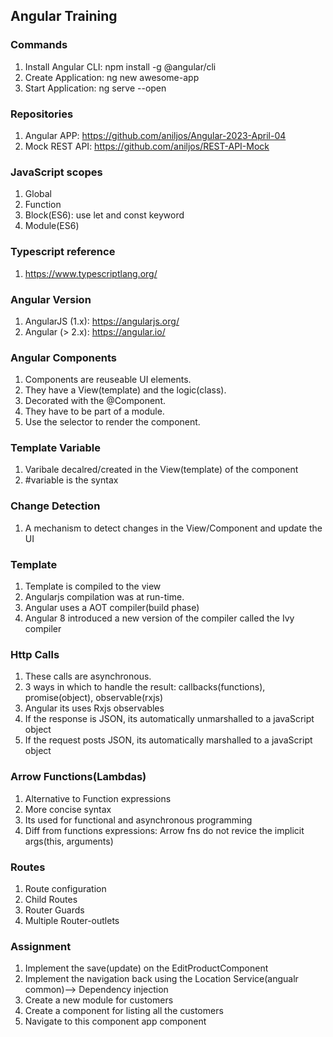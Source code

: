 ## Angular Training



### Commands

1. Install Angular CLI: npm install -g @angular/cli
2. Create Application: ng new awesome-app
3. Start Application: ng serve --open

### Repositories

1. Angular APP: https://github.com/aniljos/Angular-2023-April-04
2. Mock REST API: https://github.com/aniljos/REST-API-Mock

### JavaScript scopes

1. Global
2. Function
3. Block(ES6): use let and const keyword
4. Module(ES6) 

### Typescript reference

1. https://www.typescriptlang.org/


### Angular Version

1. AngularJS (1.x): https://angularjs.org/
2. Angular (> 2.x): https://angular.io/

### Angular Components

1. Components are reuseable UI elements.
2. They have a View(template) and the logic(class).
3. Decorated with the @Component.
4. They have to be part of a module.
5. Use the selector to render the component.

### Template Variable

1. Varibale decalred/created in the View(template) of the component
2. #variable is the syntax


### Change Detection

1. A mechanism to detect changes in the View/Component and update the UI

### Template

1. Template is compiled to the view
2. Angularjs compilation was at run-time.
3. Angular uses a AOT compiler(build phase)
4. Angular 8 introduced a new version of the compiler called the Ivy compiler

### Http Calls

1. These calls are asynchronous.
2. 3 ways in which to handle the result: callbacks(functions), promise(object), observable(rxjs)
3. Angular its uses Rxjs observables
4. If the response is JSON, its automatically unmarshalled to a javaScript object
5. If the request posts JSON, its automatically marshalled to a javaScript object

### Arrow Functions(Lambdas)

1. Alternative to Function expressions
2. More concise syntax
3. Its used for functional and asynchronous programming
4. Diff from functions expressions: Arrow fns do not revice the implicit args(this, arguments)

### Routes

1. Route configuration
2. Child Routes
3. Router Guards
4. Multiple Router-outlets

### Assignment

1. Implement the save(update) on the EditProductComponent
2. Implement the navigation back using the Location Service(angualr common)--> Dependency injection
3. Create a new module for customers
4. Create a component for listing all the customers
5. Navigate to this component app component

